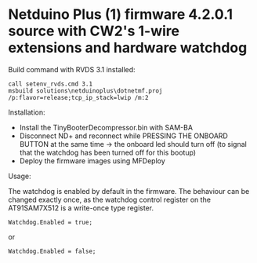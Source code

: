 Netduino Plus (1) firmware 4.2.0.1 source with CW2's 1-wire extensions and hardware watchdog
============================================================================================

Build command with RVDS 3.1 installed:

    call setenv_rvds.cmd 3.1
    msbuild solutions\netduinoplus\dotnetmf.proj /p:flavor=release;tcp_ip_stack=lwip /m:2

Installation:
* Install the TinyBooterDecompressor.bin with SAM-BA
* Disconnect ND+ and reconnect while PRESSING THE ONBOARD BUTTON at the same time -> the onboard led should turn off (to signal that the watchdog has been turned off for this bootup)
* Deploy the firmware images using MFDeploy

Usage:

The watchdog is enabled by default in the firmware. The behaviour can be changed exactly once, 
as the watchdog control register on the AT91SAM7X512 is a write-once type register.

    Watchdog.Enabled = true;

or

    Watchdog.Enabled = false;
